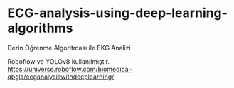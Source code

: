 # ECG-analysis-using-deep-learning-algorithms
Derin Öğrenme Algoritması ile EKG Analizi

Roboflow ve YOLOv8 kullanılmıştır.
https://universe.roboflow.com/biomedical-qbgls/ecganalysiswithdeeplearning/
